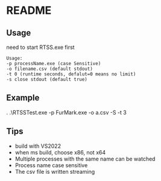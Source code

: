 # README

## Usage
need to start RTSS.exe first

```
Usage:
-p processName.exe (case Sensitive)
-o filename.csv (default stdout)
-t 0 (runtime seconds, defalut=0 means no limit)
-s close stdout (default true)
```

## Example
. .\RTSSTest.exe -p FurMark.exe -o a.csv -S -t 3

## Tips

- build with VS2022
- when ms build, choose x86, not x64
- Multiple processes with the same name can be watched
- Process name case sensitive
- The csv file is written streaming
